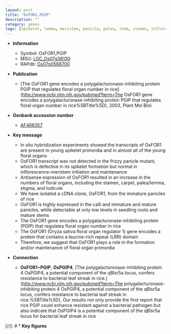 ```yaml
---
layout: post
title: "OsFOR1,PGIP"
description: ""
category: genes
tags: [spikelet, lemma, meristem, panicle, palea, stem, stamen, inflorescence, floral, floral organ number, seedling, root]
---
```


* **Information**  
    + Symbol: OsFOR1,PGIP  
    + MSU: [LOC_Os07g38130](http://rice.plantbiology.msu.edu/cgi-bin/ORF_infopage.cgi?orf=LOC_Os07g38130)  
    + RAPdb: [Os07g0568700](http://rapdb.dna.affrc.go.jp/viewer/gbrowse_details/irgsp1?name=Os07g0568700)  

* **Publication**  
    + [The OsFOR1 gene encodes a polygalacturonase-inhibiting protein PGIP that regulates floral organ number in rice](http://www.ncbi.nlm.nih.gov/pubmed?term=The OsFOR1 gene encodes a polygalacturonase-inhibiting protein PGIP that regulates floral organ number in rice%5BTitle%5D), 2003, Plant Mol Biol.

* **Genbank accession number**  
    + [AF466357](http://www.ncbi.nlm.nih.gov/nuccore/AF466357)

* **Key message**  
    + In situ hybridization experiments showed the transcripts of OsFOR1 are present in young spikelet primordia and in almost all of the young floral organs
    + OsFOR1 transcript was not detected in the frizzy panicle mutant, which is defective in its spikelet formation but normal in inflorescence-meristem initiation and maintenance
    + Antisense expression of OsFOR1 resulted in an increase in the numbers of floral organs, including the stamen, carpel, palea/lemma, stigma, and lodicule
    + We have isolated a cDNA clone, OsFOR1, from the immature panicles of rice
    + OsFOR1 is highly expressed in the calli and immature and mature panicles, while detectable at only low levels in seedling roots and mature stems
    + The OsFOR1 gene encodes a polygalacturonase-inhibiting protein (PGIP) that regulates floral organ number in rice
    + The OsFOR1 (Oryza sativa floral organ regulator 1) gene encodes a protein that contains a leucine-rich repeat (LRR) domain
    + Therefore, we suggest that OsFOR1 plays a role in the formation and/or maintenance of floral organ primordia

* **Connection**  
    + __OsFOR1~PGIP__, __OsPGIP4__, [The polygalacturonase-inhibiting protein 4 OsPGIP4, a potential component of the qBlsr5a locus, confers resistance to bacterial leaf streak in rice.](http://www.ncbi.nlm.nih.gov/pubmed?term=The polygalacturonase-inhibiting protein 4 OsPGIP4, a potential component of the qBlsr5a locus, confers resistance to bacterial leaf streak in rice.%5BTitle%5D), Our results not only provide the first report that rice PGIP could enhance resistant against a bacterial pathogen but also indicate that OsPGIP4 is a potential component of the qBlsr5a locus for bacterial leaf streak in rice

[//]: # * **Key figures**  


